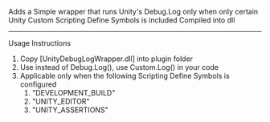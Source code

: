 Adds a Simple wrapper that runs Unity's Debug.Log only when only certain Unity Custom Scripting Define Symbols is included
Compiled into dll

--- 
Usage Instructions
  1. Copy [UnityDebugLogWrapper.dll] into plugin folder
  2. Use instead of Debug.Log(), use Custom.Log() in your code
  3. Applicable only when the following Scripting Define Symbols is configured
     1. "DEVELOPMENT_BUILD"
     2. "UNITY_EDITOR"
     3. "UNITY_ASSERTIONS"
